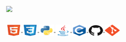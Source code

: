 <div>
  <a href="https://github.com/adnaolivia/">
  <p><img height="200em" src="https://github-readme-stats.vercel.app/api/top-langs/?username=adnaolivia&layout=compact&langs_count=7&theme=dracula"/></p>
  <!--<p><img height="200" src="https://github-readme-stats.vercel.app/api?username=adnaolivia&show_icons=true&locale=en" alt="adnaolivia"& /></p>-->
  <!--<img height="200cm" src="https://github-readme-stats.vercel.app/api/top-langs/?username=adnaolivia"/>-->
</div>
  <br>
<div>
  <img align="center" alt="Adna-HTML" height="30" width="40" src="https://raw.githubusercontent.com/devicons/devicon/master/icons/html5/html5-original.svg">
  <img align="center" alt="Adna-CSS3" height="30" width="40" src="https://raw.githubusercontent.com/devicons/devicon/master/icons/css3/css3-original.svg">
  <img align="center" alt="Adna-Python" height="30" width="40" src="https://raw.githubusercontent.com/devicons/devicon/master/icons/python/python-original.svg">
  <img align="center" alt="Adna-Java" height="30" width="40" src="https://raw.githubusercontent.com/devicons/devicon/master/icons/java/java-original.svg">
  <img align="center" alt="Adna-C" height="30" width="40" src="https://raw.githubusercontent.com/devicons/devicon/master/icons/c/c-original.svg">
  <img align="center" alt="Adna-GitHub" height="30" width="40" src="https://raw.githubusercontent.com/devicons/devicon/master/icons/github/github-original.svg">
  <img align="center" alt="Adna-Git" height="30" width="40" src="https://raw.githubusercontent.com/devicons/devicon/master/icons/git/git-original.svg">
</div>
